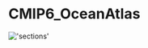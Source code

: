 # CMIP6_OceanAtlas


!['sections'](https://github.com/sridge/CMIP6_OceanAtlas/blob/master/qc_images/sections_qc.png "Sections")
